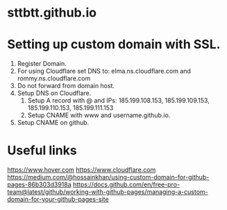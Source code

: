 # sttbtt.github.io

# Setting up custom domain with SSL.
1. Register Domain.
2. For using Cloudflare set DNS to: elma.ns.cloudflare.com and rommy.ns.cloudflare.com
3. Do not forward from domain host.
4. Setup DNS on Cloudflare.
    1. Setup A record with @ and IPs: 185.199.108.153, 185.199.109.153, 185.199.110.153, 185.199.111.153
    2. Setup CNAME with www and username.github.io.
5. Setup CNAME on github.

# Useful links
https://www.hover.com
https://www.cloudflare.com
https://medium.com/@hossainkhan/using-custom-domain-for-github-pages-86b303d3918a
https://docs.github.com/en/free-pro-team@latest/github/working-with-github-pages/managing-a-custom-domain-for-your-github-pages-site

